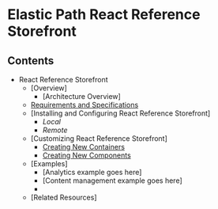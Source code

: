 
# Elastic Path React Reference Storefront

## Contents

* React Reference Storefront
  * [Overview]
      * [Architecture Overview]
  * [Requirements and Specifications](documentation/technologyoverview.md)
  * [Installing and Configuring React Reference Storefront]
      * _Local_
      * _Remote_
  * [Customizing React Reference Storefront]
      * [Creating New Containers](/documentation/extending.md#creating_new_containers_in_react)
      * [Creating New Components](/documentation/extending.md#creating_new_components_in_react)     
  * [Examples]
      * [Analytics example goes here]
      * [Content management example goes here]
      *
  * [Related Resources]
